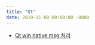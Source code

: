 ```yaml
---
title: "Qt"
date: 2019-11-08 00:00:00 -0000
---
```


* [Qt win native msg 처리](#https://goodayth.github.io/Qt-native-msg/)